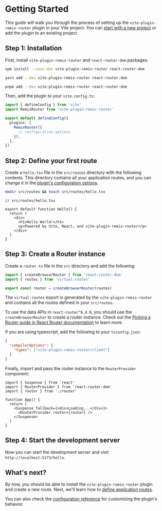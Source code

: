# Getting Started

This guide will walk you through the process of setting up the
`vite-plugin-remix-router` plugin in your Vite project. You can
[start with a new project](https://vitejs.dev/guide/#scaffolding-your-first-vite-project)
or add the plugin to an existing project.

## Step 1: Installation

First, install `vite-plugin-remix-router` and `react-router-dom` packages:

```bash
npm install --save-dev vite-plugin-remix-router react-router-dom
```

```bash
yarn add --dev vite-plugin-remix-router react-router-dom
```

```bash
pnpm add --dev vite-plugin-remix-router react-router-dom
```

Then, add the plugin to your `vite.config.ts`:

```ts
import { defineConfig } from 'vite'
import RemixRouter from 'vite-plugin-remix-router'

export default defineConfig({
  plugins: [
    RemixRouter({
      // configuration options
    }),
  ],
})
```

## Step 2: Define your first route

Create a `hello.tsx` file in the `src/routes` directory with the following
contents. This directory contains all your application routes, and you can
change it in the [plugin's configuration options](/config/reference).

```bash
mkdir src/routes && touch src/routes/hello.tsx
```

```tsx
// src/routes/hello.tsx

export default function Hello() {
  return (
    <div>
      <h1>Hello World!</h1>
      <p>Powered by Vite, React, and vite-plugin-remix-router</p>
    </div>
  )
}
```

## Step 3: Create a Router instance

Create a `router.ts` file in the `src` directory and add the following:

```ts
import { createBrowserRouter } from 'react-router-dom'
import { routes } from 'virtual:routes'

export const router = createBrowserRouter(routes)
```

The `virtual:routes` export is generated by the `vite-plugin-remix-router` and
contains all the routes defined in your `src/routes`.

To use the data APIs in `react-router^6.4.0`, you should use the
`createBrowserRouter` to create a router instance. Check out the
[Picking a Router guide in React Router documentation](https://reactrouter.com/en/main/routers/picking-a-router)
to learn more.

If you are using typescript, add the following to your `tsconfig.json`:

```json
{
  "compilerOptions": {
    "types": ["vite-plugin-remix-router/client"]
  }
}
```

Finally, import and pass the router instance to the `RouterProvider` component:

```tsx
import { Suspense } from 'react'
import { RouterProvider } from 'react-router-dom'
import { router } from './router'

function App() {
  return (
    <Suspense fallback={<div>Loading...</div>}>
      <RouterProvider router={router} />
    </Suspense>
  )
}
```

## Step 4: Start the development server

Now you can start the development server and visit
`http://localhost:5173/hello`.

## What's next?

By now, you should be able to install the `vite-plugin-remix-router` plugin and
create a new route. Next, we'll learn how to
[define application routes](/guides/defining-routes).

You can also check the [configuration reference](/config/reference) for
customizing the plugin's behavior.
